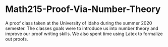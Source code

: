 # Math215-Proof-Via-Number-Theory

A proof class taken at the University of Idaho during the summer 2020 semester. The classes goals were to introduce us into number theory and improve our proof writing skills. We also spent time using Latex to formalize out proofs.
